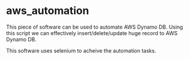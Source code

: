# aws_automation

This piece of software can be used to automate AWS Dynamo DB. Using this script we can effectively insert/delete/update huge record to AWS Dynamo DB. 

This software uses selenium to acheive the automation tasks.
